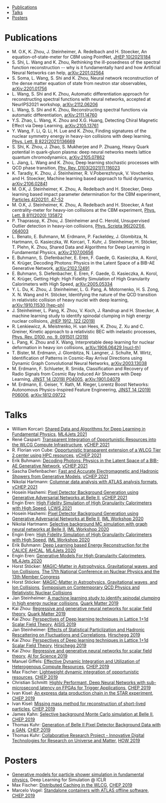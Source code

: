 * [Publications](#publications)
* [Talks](#talks)
* [Posters](#posters)

# Publications

* M. O.K, K. Zhou, J. Steinheimer, A. Redelbach and H. Stoecker, An equation-of-state-meter for CBM using PointNet, [JHEP 10(2021)184](https://doi.org/10.1007/JHEP10(2021)184)
* S. Shi, L. Wang and K. Zhou, Rethinking the ill-posedness of the spectral function reconstruction -- why is it fundamentally hard and how Artificial Neural Networks can help, [arXiv:2201.02564](https://arxiv.org/abs/2201.02564)
* S. Soma, L. Wang, S. Shi and K. Zhou, Neural network reconstruction of the dense matter equation of state from neutron star observables, [arXiv:2201.01756](https://arxiv.org/abs/2201.01756)
* L. Wang, S. Shi and K. Zhou, Automatic differentiation approach for reconstructing spectral functions with neural networks, accepted at NeurIPS2021 workshop, [arXiv:2112.06206](https://arxiv.org/abs/2112.06206)
* L. Wang, S. Shi and K. Zhou, Reconstructing spectral functions via automatic differentiation, [arXiv:2111.14760](https://arxiv.org/abs/2111.14760)
* Y.S. Zhao, L. Wang, K. Zhou and X.G. Huang, Detecting Chiral Magnetic Effect via Deep Learning, [arXiv:2105.13761](https://arxiv.org/abs/2105.13761)
* Y. Wang, F. Li, Q. Li, H. Lue and K. Zhou, Finding signatures of the nuclear symmetry energy in heavy-ion collisions with deep learning, [Phys. Lett. B 822(2021)136669](https://doi.org/10.1016/j.physletb.2021.136669)
* S. Shi, K. Zhou, J. Zhao, S. Mukherjee and P. Zhuang, Heavy Quark potential in quark-gluon plasma: deep neural networks meets lattice quantum chromodynamics, [arXiv:2105.07862](https://arxiv.org/abs/2105.07862)
* L. Jiang, L. Wang and K. Zhou, Deep learning stochastic processes with QCD phase transition, [Phy. Rev. D103(2021)11,116023](https://doi.org/10.1103/PhysRevD.103.116023)
* K. Taradiy, K. Zhou, J. Steinheimer, R. V.Poberezhnyuk, V. Vovchenko and H. Stoecker, Machine learning based approach to fluid dynamics, [arXiv:2106.02841](https://arxiv.org/abs/arXiv:2106.02841)
* M. O.K, J. Steinheimer, K. Zhou, A. Redelbach and H. Stoecker, Deep learning based impact parameter determination for the CBM experiment, [Particles 4(2021)1, 47-52](https://doi.org/10.3390/particles4010006)
* M. O.K, J. Steinheimer, K. Zhou, A. Redelbach and H. Stoecker, A fast centrality-meter for heavy-ion collisions at the CBM experiment, [Phys. Lett. B 811(2020) 135872](https://doi.org/10.1016/j.physletb.2020.135872)
* P. Thaprasop, K. Zhou, J. Steinheimer and C. Herold, Unsupervised Outlier detection in heavy-ion collisions, [Phys. Scripta 96(2021)6, 064003](https://doi.org/10.1088/1402-4896/abf214)
* L. Benato, E. Buhmann, M. Erdmann, P. Fackeldey, J. Glombitza, N. Hartmann, G.
Kasieczka, W. Korcari, T. Kuhr, J. Steinheimer, H. Stöcker, T. Plehn, K. Zhou,
Shared Data and Algorithms for Deep Learning in Fundamental Physics,
[arXiv:2107.00656](https://arxiv.org/abs/2107.00656)
* E. Buhmann, S. Diefenbacher, E. Eren, F. Gaede, G. Kasieczka, A. Korol, K.
Krüger, Decoding Photons: Physics in the Latent Space of a BIB-AE Generative
Network, [arXiv:2102.12491](https://arxiv.org/abs/2102.12491)
* E. Buhmann, S. Diefenbacher, E. Eren, F. Gaede, G. Kasieczka, A. Korol, K.
Krüger, Getting High: High Fidelity Simulation of High Granularity
Calorimeters with High Speed, [arXiv:2005.05334](https://arxiv.org/abs/2005.05334)
* Y. L. Du, K. Zhou, J. Steinheimer, L. G. Pang, A. Motornenko, H. S. Zong, X.
N. Wang and H. Stöcker, Identifying the nature of the QCD transition in
relativistic collision of heavy nuclei with deep learning, [arXiv:1910.11530
[hep-ph]](https://arxiv.org/abs/1910.11530)
* J. Steinheimer, L. Pang, K. Zhou, V. Koch, J. Randrup and H. Stoecker, A
machine learning study to identify spinodal clumping in high energy nuclear
collisions, [JHEP 1912, 122 (2019)](https://doi.org/10.1007/JHEP12(2019)122)
* R. Lenkiewicz, A. Meistrenko, H. van Hees, K. Zhou, Z. Xu and C. Greiner,
Kinetic approach to a relativistic BEC with inelastic processes, [Phys. Rev.
D100, no. 9, 091501
(2019)](https://link.aps.org/doi/10.1103/PhysRevD.100.091501)
* L. Pang, K. Zhou and X. Wang, Interpretable deep learning for nuclear
deformation in heavy ion collisions, [arXiv:1906.06429
[nucl-th]](https://arxiv.org/abs/1906.06429)
* T. Bister, M. Erdmann, J. Glombitza, N. Langner, J. Schulte, M. Wirtz,
Identification of Patterns in Cosmic-Ray Arrival Directions using Dynamic Graph
Convolutional Neural Networks,
[arXiv:2003.13038](https://arxiv.org/abs/2003.13038)
* M. Erdmann, F. Schlueter, R. Smida, Classification and Recovery of Radio
Signals from Cosmic Ray Induced Air Showers with Deep Learning, [JINST 14 (2019)
P04005](https://dx.doi.org/10.1088/1748-0221/14/04/P04005),
[arXiv:1901.04079](https://arxiv.org/abs/1901.04079)
* M. Erdmann, E. Geiser, Y. Rath, M. Rieger, Lorentz Boost Networks: Autonomous
Physics-Inspired Feature Engineering, [JINST 14 (2019)
P06006](https://dx.doi.org/10.1088/1748-0221/14/06/P06006),
[arXiv:1812.09722](https://arxiv.org/abs/1812.09722)


# Talks

<!-- CHEP 2019 -->
[1]: https://indico.cern.ch/event/773049/
<!-- HOW 2019 -->
[2]: https://indico.cern.ch/event/759388/
<!-- Quark Matter 2019 -->
[3]: https://indico.cern.ch/event/792436/
<!-- Hirschegg 2019 -->
[4]: https://theory.gsi.de/hirschegg/2019/
<!-- ML4Jets 2020 -->
[5]: https://indico.cern.ch/event/809820/
<!-- IML Workshop 2020 -->
[6]: https://indico.cern.ch/event/852553/
<!-- vCHEP 2001 -->
[7]: https://indico.cern.ch/event/948465/
<!-- ML4Jets 2021 -->
[8]: https://indico.cern.ch/event/980214/

* William Korcari: [Shared Data and Algorithms for Deep Learning in Fundamental Physics](https://indico.cern.ch/event/980214/contributions/4413659/), [ML4Jets 2021][8]
* René Caspart: [Transparent Integration of Opportunistic Resources into the WLCG Compute Infrastructure](https://indico.cern.ch/event/948465/contributions/4324019/), [vCHEP 2021][7]
* R. Florian von Cube: [Opportunistic transparent extension of a WLCG Tier 2 center using HPC resources](https://indico.cern.ch/event/948465/contributions/4324021/), [vCHEP 2021][7]
* Erik Buhmann: [Decoding Photons: Physics in the Latent Space of a BIB-AE Generative Network](https://indico.cern.ch/event/948465/contributions/4324139/), [vCHEP 2021][7]
* Sascha Diefenbacher: [Fast and Accurate Electromagnetic and Hadronic Showers from Generative Models](https://indico.cern.ch/event/948465/contributions/4323713/), [vCHEP 2021][7]
* Nikolai Hartmann: [Columnar data analysis with ATLAS analysis formats](https://indico.cern.ch/event/948465/contributions/4324123/), [vCHEP 2021][7]
* Hosein Hashemi: [Pixel Detector Background Generation using Generative Adversarial Networks at Belle II](https://indico.cern.ch/event/948465/contributions/4324142/), [vCHEP 2021][7]
* Engin Eren: [High Fidelity Simulation of High Granularity Calorimeters with High Speed](https://indico.cern.ch/event/995633/contributions/4272538/), [LCWS 2021](https://indico.cern.ch/event/995633/)
* Hosein Hashemi: [Pixel Detector Background Generation using Generative Adversarial Networks at Belle II](https://indico.cern.ch/event/852553/contributions/4059068/), [IML Workshop 2020][6]
* Nikolai Hartmann: [Selective background MC simulation with graph neural networks at Belle II](https://indico.cern.ch/event/852553/contributions/4059072/), [IML Workshop 2020][6]
* Engin Eren: [High Fidelity Simulation of  High Granularity Calorimeters  with High Speed](https://indico.cern.ch/event/852553/contributions/4059796/), [IML Workshop 2020][6]
* Erik Buhmann: [Deep Learning based Energy Reconstruction for the CALICE AHCAL](https://indico.cern.ch/event/809820/contributions/3632646/), [ML4Jets 2020][5]
* Engin Eren: [Generative Models For High Granularity Calorimeters](https://indico.cern.ch/event/809820/contributions/3632586/), [ML4Jets 2020][5]
* Horst Stöcker: [MAGIC-Matter in Astrophysics, Gravitational waves, and Ion Collisions](https://indico.ihep.ac.cn/event/9872/session/4/contribution/213), [The 17th National Conference on Nuclear Physics and the 13th Member Congress](https://indico.ihep.ac.cn/event/9872/)
* Horst Stöcker: [MAGIC-Matter in Astrophysics, Gravitational waves, and Ion Collisions](https://indico.cern.ch/event/820556/attachments/1946000/3260382/CCNU_nov_11mikloslarry70_compressed.pdf), [Symposium on Contemporary QCD Physics and Relativistic Nuclear Collisions](https://indico.cern.ch/event/820556/)
* Jan Steinheimer: [A machine learning study to identify spinodal clumping in high energy nuclear collisions](https://indi.to/drt7X), [Quark Matter 2019][3]
* Kai Zhou: [Regressive and generative neural networks for scalar field theory](https://indi.to/Jh8Vc), [Quark Matter 2019][3]
* Kai Zhou: [Perspectives of Deep learning techniques in Lattice 1+1d Scalar Field Theory](https://indi.to/bdsx6), [AISIS 2019](https://indico.cern.ch/event/781223)
* Jan Steinheimer: [Effects of Statistical Particlization and Hadronic Rescattering on Fluctuations and Correlations](https://theory.gsi.de/hirschegg/2019/talks/Thu/Steinheimer.pdf), [Hirschegg 2019][4]
* Kai Zhou: [Perspectives of Deep learning techniques in Lattice 1+1d Scalar Field Theory](https://theory.gsi.de/hirschegg/2019/talks/Tue/Zhou.pdf), [Hirschegg 2019][4]
* Kai Zhou: [Regressive and generative neural networks for scalar field theory](https://events.fias.science/event/21/contribution/37), [AI for Science 2019](https://events.fias.science/event/21/)
* Manuel Giffels: [Effective Dynamic Integration and Utilization of Heterogenous Compute Resources](https://indi.to/wF9mw), [CHEP 2019][1]
* Max Fischer: [Lightweight dynamic integration of opportunistic resources](https://indi.to/jxVtY), [CHEP 2019][1]
* Christian Schmitt: [Highly Performant, Deep Neural Networks with sub-microsecond latency on FPGAs for Trigger Applications](https://indico.cern.ch/event/773049/contributions/3474319/attachments/1939652/3215560/2019_11_07_CHEP.pdf), [CHEP 2019][1]
* Ivan Kisel: [An express data production chain in the STAR experiment](https://indico.cern.ch/event/773049/contributions/3474338/attachments/1937829/3218988/Kisel_STAR_CHEP-2019.pdf), [CHEP 2019][1]
* Ivan Kisel: [Missing mass method for reconstruction of short-lived particles](https://indico.cern.ch/event/773049/contributions/3476146/attachments/1939866/3218991/Kisel_CBM_CHEP-2019.pdf), [CHEP 2019][1]
* James Kahn: [Selective background Monte Carlo simulation at Belle II](https://indico.cern.ch/event/773049/contributions/3474758/attachments/1937900/3212101/CHEP19_KIT.pdf), [CHEP 2019][1]
* Thomas Kuhr: [Generation of Belle II Pixel Detector Background Data with a GAN](https://indico.cern.ch/event/773049/contributions/3474723/attachments/1937473/3211247/BelleII_GAN.pdf), [CHEP 2019][1]
* Thomas Kuhr: [Collaborative Research Project - Innovative Digital Technologies for Research on Universe and Matter](https://indico.cern.ch/event/759388/contributions/3302384/attachments/1816684/2969402/ErUM-Data-IDT.pdf), [HOW 2019][2]

# Posters

* [Generative models for particle shower simulation in fundamental physics](https://simdl.github.io/files/31.pdf), Deep Learning for Simulation @ ICLR
* Max Fischer: [Distributed Caching in the WLCG](https://indi.to/K3HD6), [CHEP 2019][1]
* Marcelo Vogel: [Standalone containers with ATLAS offline software](https://indico.cern.ch/event/773049/contributions/3473850), [CHEP 2019][1]
